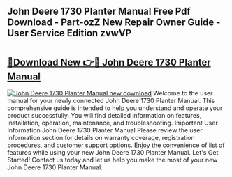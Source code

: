 ## John Deere 1730 Planter Manual Free Pdf Download - Part-ozZ New Repair Owner Guide - User Service Edition zvwVP

# <h2><a href="http://bc90051.oget.top/?id=John+Deere+1730+Planter+Manual">🔗Download New 👉🔴 John Deere 1730 Planter Manual</a></h2>

[![John Deere 1730 Planter Manual new download](https://i.imgur.com/5g1atiW.png)](http://bc90051.oget.top/?id=John+Deere+1730+Planter+Manual)
Welcome to the user manual for your newly connected John Deere 1730 Planter Manual. This comprehensive guide is intended to help you understand and operate your product successfully. You will find detailed information on features, installation, operation, maintenance, and troubleshooting. Important User Information John Deere 1730 Planter Manual Please review the user information section for details on warranty coverage, registration procedures, and customer support options. Enjoy the convenience of list of features while using your new John Deere 1730 Planter Manual. Let's Get Started! Contact us today and let us help you make the most of your new John Deere 1730 Planter Manual.
